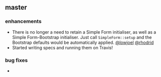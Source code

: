 ## master

### enhancements
  * There is no longer a need to retain a Simple Form initialiser, as well as a Simple 
  Form-Bootstrap initialiser. Just call `SimpleForm::setup` and the Bootstrap defaults would be 
  automatically applied. [@lowjoel](https://github.com/lowjoel) 
  [@rhodrid](https://github.com/rhodrid)
  * Started writing specs and running them on Travis!  

### bug fixes
  * 

